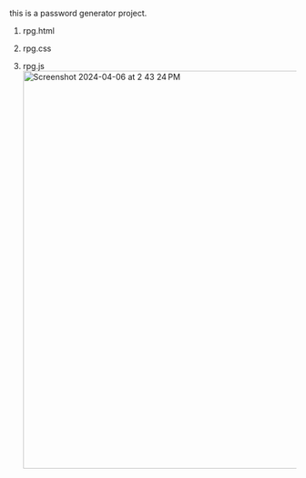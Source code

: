 this is a password generator project.


1) rpg.html
   
2) rpg.css

3) rpg.js<img width="699" alt="Screenshot 2024-04-06 at 2 43 24 PM" src="https://github.com/Ayushxx007/password-generator/assets/138853573/6d59cada-3b26-4d5b-97eb-9372d860ce4a">
